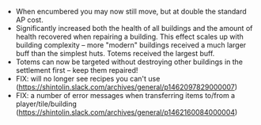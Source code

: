 * When encumbered you may now still move, but at double the standard AP cost.
* Significantly increased both the health of all buildings and the amount of health recovered when repairing a building. This effect scales up with building complexity – more "modern" buildings received a much larger buff than the simplest huts. Totems received the largest buff.
* Totems can now be targeted without destroying other buildings in the settlement first – keep them repaired!
* FIX: will no longer see recipes you can't use (https://shintolin.slack.com/archives/general/p1462097829000007)
* FIX: a number of error messages when transferring items to/from a player/tile/building (https://shintolin.slack.com/archives/general/p1462160084000004)
